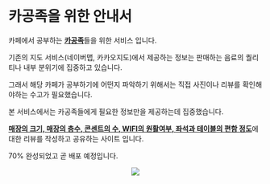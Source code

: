 # 카공족을 위한 안내서

카페에서 공부하는 <ins>**카공족**</ins>들을 위한 서비스 입니다.

기존의 지도 서비스(네이버맵, 카카오지도)에서 제공하는 정보는 판매하는 음료의 퀄리티나 내부 분위기에 집중하고 있습니다.

그래서 해당 카페가 공부하기에 어떤지 파악하기 위해서는 직접 사진이나 리뷰를 확인해야하는 수고가 필요했습니다.

본 서비스에서는 카공족들에게 필요한 정보만을 제공하는데 집중했습니다.

<ins>**매장의 크기, 매장의 층수, 콘센트의 수, WIFI의 원활여부, 좌석과 테이블의 편함 정도**</ins>에 대한 리뷰를 작성하고 공유하는 사이트 입니다.

70% 완성되었고 곧 배포 예정입니다.

<p align="center" style="border 1px gray">
  <img src="https://user-images.githubusercontent.com/16456774/235848733-16c0117a-7095-4795-b103-5610f5ab1053.png">
</p>

